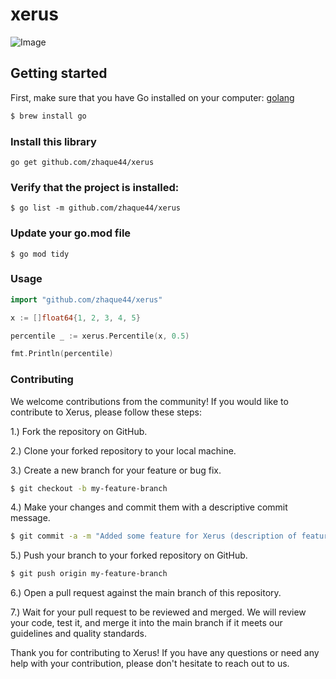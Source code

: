 # xerus
![Image](images/logo/xerus.png "Xerus")
## Getting started
First, make sure that you have Go installed on your computer: [golang](https://go.dev/)

```bash
$ brew install go
```
### Install this library
```
go get github.com/zhaque44/xerus
``` 
### Verify that the project is installed:
```
$ go list -m github.com/zhaque44/xerus
```
### Update your go.mod file
```
$ go mod tidy
```
### Usage
```go
import "github.com/zhaque44/xerus"

x := []float64{1, 2, 3, 4, 5}

percentile _ := xerus.Percentile(x, 0.5)

fmt.Println(percentile)
```
### Contributing
We welcome contributions from the community! If you would like to contribute to Xerus, please follow these steps:

1.) Fork the repository on GitHub.

2.) Clone your forked repository to your local machine.

3.) Create a new branch for your feature or bug fix.
```bash
$ git checkout -b my-feature-branch
```

4.) Make your changes and commit them with a descriptive commit message.
```bash
$ git commit -a -m "Added some feature for Xerus (description of feature) (issue number if applicable)"
```

5.) Push your branch to your forked repository on GitHub.
```bash
$ git push origin my-feature-branch
```

6.) Open a pull request against the main branch of this repository.

7.) Wait for your pull request to be reviewed and merged. We will review your code, test it, and merge it into the main branch if it meets our guidelines and quality standards.

Thank you for contributing to Xerus! If you have any questions or need any help with your contribution, please don't hesitate to reach out to us.